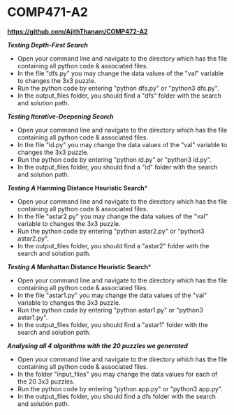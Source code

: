 # COMP471-A2
**https://github.com/AjithThanam/COMP472-A2**

***Testing Depth-First Search***
- Open your command line and navigate to the directory which has the file containing all python code & associated files.
- In the file "dfs.py" you may change the data values of the "val" variable to changes the 3x3 puzzle.
- Run the python code by entering "python dfs.py" or "python3 dfs.py".
- In the output_files folder, you should find a "dfs" folder with the search and solution path.


***Testing Iterative-Deepening Search***
- Open your command line and navigate to the directory which has the file containing all python code & associated files.
- In the file "id.py" you may change the data values of the "val" variable to changes the 3x3 puzzle.
- Run the python code by entering "python id.py" or "python3 id.py".
- In the output_files folder, you should find a "id" folder with the search and solution path.


***Testing A* Hamming Distance Heuristic Search***
- Open your command line and navigate to the directory which has the file containing all python code & associated files.
- In the file "astar2.py" you may change the data values of the "val" variable to changes the 3x3 puzzle.
- Run the python code by entering "python astar2.py" or "python3 astar2.py".
- In the output_files folder, you should find a "astar2" folder with the search and solution path.


***Testing A* Manhattan Distance Heuristic Search***
- Open your command line and navigate to the directory which has the file containing all python code & associated files.
- In the file "astar1.py" you may change the data values of the "val" variable to changes the 3x3 puzzle.
- Run the python code by entering "python astar1.py" or "python3 astar1.py".
- In the output_files folder, you should find a "astar1" folder with the search and solution path.


***Analysing all 4 algorithms with the 20 puzzles we generated***
- Open your command line and navigate to the directory which has the file containing all python code & associated files.
- In the folder "input_files" you may change the data values for each of the 20 3x3 puzzles.
- Run the python code by entering "python app.py" or "python3 app.py".
- In the output_files folder, you should find a dfs folder with the search and solution path.
